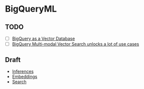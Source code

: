 # BigQueryML

## TODO

- [ ] [BigQuery as a Vector Database](https://medium.com/@shuvro_25220/bigquery-as-a-vector-database-how-cool-is-that-16b8dcb2beb3)
- [ ] [BigQuery Multi-modal Vector Search unlocks a lot of use cases](https://medium.com/@shuvro_25220/bigquery-multi-modal-vector-search-unlocks-a-lot-of-use-cases-930fbba4e14e)

## Draft

- [Inferences](./inferences.md)
- [Embeddings](./embeddings.md)
- [Search](./search.md)
